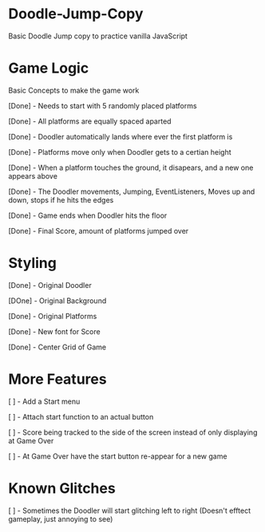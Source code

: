 # Doodle-Jump-Copy
Basic Doodle Jump copy to practice vanilla JavaScript



# Game Logic

Basic Concepts to make the game work

[Done] - Needs to start with 5 randomly placed platforms

[Done] - All platforms are equally spaced aparted

[Done] - Doodler automatically lands where ever the first platform is

[Done] - Platforms move only when Doodler gets to a certian height

[Done] - When a platform touches the ground, it disapears, and a new one appears above

[Done] - The Doodler movements, Jumping, EventListeners, Moves up and down, stops if he hits the edges

[Done] -  Game ends when Doodler hits the floor

[Done] - Final Score, amount of platforms jumped over



# Styling

[Done] - Original Doodler

[DOne] - Original Background

[Done] - Original Platforms

[Done] - New font for Score

[Done] - Center Grid of Game



# More Features

[ ] - Add a Start menu

[ ] -  Attach start function to an actual button

[ ] - Score being tracked to the side of the screen instead of only displaying at Game Over

[ ] - At Game Over have the start button re-appear for a new game



# Known Glitches

[ ] - Sometimes the Doodler will start glitching left to right (Doesn't efftect gameplay, just annoying to see)
